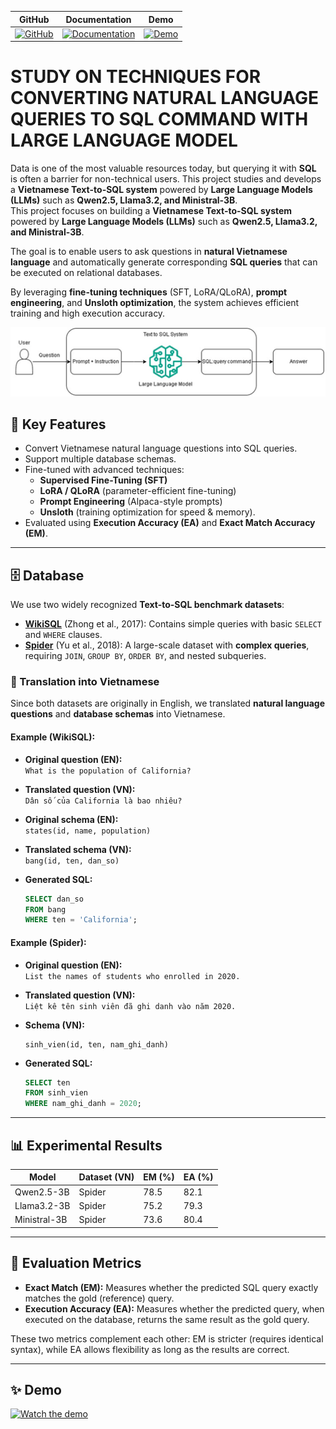 | GitHub | Documentation | Demo |
| ------ | ------------- | ---- |
| [![GitHub](https://img.shields.io/badge/GitHub-nhatbao1504-blue?logo=github)](https://github.com/nhatbao1504) | [![Documentation](https://img.shields.io/badge/Documentation-nhatbao1504-blue?logo=read-the-docs)](https://drive.google.com/file/d/1swbB-zVuNQvrPK9n6aYtHmk7V2K9rzf7/view?usp=drive_link) | [![Demo](https://img.shields.io/badge/Youtube-Demo-006BFF?logo=youtube)](https://youtu.be/DEnVh9WBYo8) |

# STUDY ON TECHNIQUES FOR CONVERTING NATURAL LANGUAGE QUERIES TO SQL COMMAND WITH LARGE LANGUAGE MODEL
Data is one of the most valuable resources today, but querying it with **SQL** is often a barrier for non-technical users.   This project studies and develops a **Vietnamese Text-to-SQL system** powered by **Large Language Models (LLMs)** such as **Qwen2.5, Llama3.2, and Ministral-3B**.  
This project focuses on building a **Vietnamese Text-to-SQL system** powered by **Large Language Models (LLMs)** such as **Qwen2.5, Llama3.2, and Ministral-3B**.  

The goal is to enable users to ask questions in **natural Vietnamese language** and automatically generate corresponding **SQL queries** that can be executed on relational databases.  

By leveraging **fine-tuning techniques** (SFT, LoRA/QLoRA), **prompt engineering**, and **Unsloth optimization**, the system achieves efficient training and high execution accuracy.  

![Vietnamese-Text-to-SQL](https://github.com/nhatbao1504/Text-to-SQL-Vietnamese/blob/main/assets/pipeline.png?raw=true)

## 🚀 Key Features
- Convert Vietnamese natural language questions into SQL queries.  
- Support multiple database schemas.  
- Fine-tuned with advanced techniques:
  - **Supervised Fine-Tuning (SFT)**
  - **LoRA / QLoRA** (parameter-efficient fine-tuning)
  - **Prompt Engineering** (Alpaca-style prompts)
  - **Unsloth** (training optimization for speed & memory).  
- Evaluated using **Execution Accuracy (EA)** and **Exact Match Accuracy (EM)**.  

---

## 🗄️ Database
We use two widely recognized **Text-to-SQL benchmark datasets**:  

- [**WikiSQL**](https://arxiv.org/abs/1709.00103) (Zhong et al., 2017): Contains simple queries with basic `SELECT` and `WHERE` clauses.  
- [**Spider**](https://arxiv.org/abs/1809.08887) (Yu et al., 2018): A large-scale dataset with **complex queries**, requiring `JOIN`, `GROUP BY`, `ORDER BY`, and nested subqueries.

### 🔄 Translation into Vietnamese
Since both datasets are originally in English, we translated **natural language questions** and **database schemas** into Vietnamese.  

#### Example (WikiSQL):
- **Original question (EN):**  
  `What is the population of California?`  

- **Translated question (VN):**  
  `Dân số của California là bao nhiêu?`  

- **Original schema (EN):**  
  `states(id, name, population)`  

- **Translated schema (VN):**  
  `bang(id, ten, dan_so)`  

- **Generated SQL:**  
  ```sql
  SELECT dan_so 
  FROM bang 
  WHERE ten = 'California';
  ```

#### Example (Spider):
- **Original question (EN):**  
  `List the names of students who enrolled in 2020.`  

- **Translated question (VN):**  
  `Liệt kê tên sinh viên đã ghi danh vào năm 2020.`  

- **Schema (VN):**  
  ```
  sinh_vien(id, ten, nam_ghi_danh)
  ```  

- **Generated SQL:**  
  ```sql
  SELECT ten 
  FROM sinh_vien 
  WHERE nam_ghi_danh = 2020;
  ```

---

## 📊 Experimental Results
| Model           | Dataset (VN) | EM (%) | EA (%) |
|-----------------|--------------|--------|--------|
| Qwen2.5-3B      | Spider       | 78.5   | 82.1   |
| Llama3.2-3B     | Spider       | 75.2   | 79.3   |
| Ministral-3B    | Spider       | 73.6   | 80.4   |

---

## 📐 Evaluation Metrics
- **Exact Match (EM):** Measures whether the predicted SQL query exactly matches the gold (reference) query.  
- **Execution Accuracy (EA):** Measures whether the predicted query, when executed on the database, returns the same result as the gold query.  

These two metrics complement each other: EM is stricter (requires identical syntax), while EA allows flexibility as long as the results are correct.  

---

## ✨ Demo
[![Watch the demo](https://img.youtube.com/vi/DEnVh9WBYo8/0.jpg)](https://www.youtube.com/watch?v=DEnVh9WBYo8)
